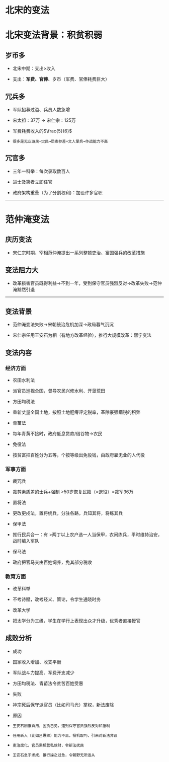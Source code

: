 # 北宋的变法

# 北宋变法背景：积贫积弱

## 岁币多

- 北宋中期：支出>收入

-   支出：**军费、官俸**、岁币（军费、官俸耗费巨大）

## 冗兵多

- 军队招募过滥、兵员人数急增

-   宋太祖：37万 → 宋仁宗：125万

-   军费耗费收入的$\frac{5}{6}$

-     很多是无业游民+灾民→质素参差+文人掌兵→作战能力不高

## 冗官多

- 三年一科举：每次录取数百人

-   进士及第者立即任官

- 政府架构重叠（为了分割权利)：加设许多官职

---

# 范仲淹变法

## 庆历变法

- 宋仁宗时期，宰相范仲淹提出一系列整顿吏治、富国强兵的改革措施

## 变法阻力大

- 改革损害官员既得利益→不到一年，受到保守官员强烈反对→改革失败→范仲淹黯然引退

---

## 变法背景

- 范仲淹变法失败→宋朝统治危机加深→政局暮气沉沉

- 宋仁宗任用王安石为相（有地方改革经验），推行大规模改革：熙宁变法

## 变法内容

### 经济方面

- 农田水利法

-   派官员巡视全国，督导农民兴修水利、开垦荒田

- 方田均税法

-   重新丈量全国土地，按照土地肥瘠评定税率，革除豪强瞒税的积弊

- 青苗法

-   每年青黄不接时，政府低息贷款/借谷物→农民

- 免役法

-   按贫富把百姓分为五等，个按等级出免役钱，由政府雇无业的人代役

### 军事方面

- 裁冗兵

-   裁剪素质差的士兵+强制 >50岁恢复民籍（=退役）=裁军36万

- 置将法

-   更改更戍法，置将统兵，分驻各路，兵知其将，将练其兵

- 保甲法

-   推行民兵合一：有 >两丁以上农户选一人当保甲，农闲练兵，平时维持治安，战时编入军队

- 保马法

-   政府把官马交由百姓饲养，免其部分税收

### 教育方面

- 改革科举

-   不考诗赋，改考经义、策论，令学生通晓时务

- 改革大学

-   把太学分为三级，学生在学行上表现出众才升级，优秀者直接授官

## 成败分析

- 成功

-   国家收入增加、收支平衡

-   军队战斗力提高、军费开支减少

-   方田均税法、青苗法令贫苦百姓受惠

- 失败

-   神宗死后保守派官员（比如司马光）掌权，新法废除

-   原因

-     王安石刚愎自用，固执己见，遭到保守官员强烈反对和抵制

-     任用新人（比如吕惠卿）能力不高，投机取巧，引来对新法非议

-     吏治腐化，官员乘机营私敛财，令新法扰民

-     王安石急于求成，推行操之过急，令朝野无所适从


